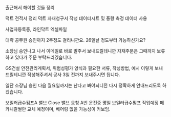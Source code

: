 출근해서 해야할 것들 정리

덕트 견적서 정리
덕트 자재청구서 작성
데이터시트 및 풍량 측정 데이터 사용


사업자등록증, 라인닥트 엑셀파일

대략 공무원 승인까지 2주정도 걸리니깐요.
26일날 정도부터 가능하신가요?



소장님 승인나고 나서 이메일로 바로 발주서 보내드릴테니깐 자재주문은 그때까지 보류하고 있다가 주문 부탁드리겠습니다.


GS건설 안전관리계획서, 위험성평가 양식과 필요한 서류, 작성방법, 예시 이렇게 보내드릴테니깐 작성해주셔서 공사 3일 전까지 보내주시면 됩니다.

일단 소장님 승인 다음 월요일까지는 난다고 봐야되니깐 다시 정확하게 안내드리도록 하겠습니다.


보일러급수펌프A 밸브 Close 밸브 요청 A번 운전중 명일 보일러급수펌프 작업예정 메카니칼씰만 교체 예정이며, 베어링 없을 가능성이 커보임.
